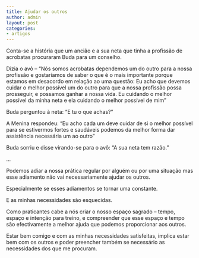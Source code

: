 ```yaml
---
title: Ajudar os outros
author: admin
layout: post
categories:
- artigos
---
```

Conta-se a história que um ancião e a sua neta que tinha a profissão de acrobatas procuraram Buda para um conselho.

Dizia o avô &#8211; &#8220;Nós somos acrobatas dependemos um do outro para a nossa profissão e gostaríamos de saber o que é o mais importante porque estamos em desacordo em relação ao uma questão: Eu acho que devemos cuidar o melhor possível um do outro para que a nossa profissão possa prosseguir, e possamos ganhar a nossa vida. Eu cuidando o melhor possível da minha neta e ela cuidando o melhor possível de mim&#8221;

Buda perguntou à neta: &#8220;E tu o que achas?&#8221;

A Menina respondeu: &#8220;Eu acho cada um deve cuidar de si o melhor possível para se estivermos fortes e saudáveis podemos da melhor forma dar assistência necessária um ao outro&#8221;

Buda sorriu e disse virando-se para o avô: &#8220;A sua neta tem razão.&#8221;

&#8230;

Podemos adiar a nossa prática regular por alguém ou por uma situação mas esse adiamento não vai necessariamente ajudar os outros.

Especialmente se esses adiamentos se tornar uma constante.

E as minhas necessidades são esquecidas.

Como praticantes cabe a nós criar o nosso espaço sagrado &#8211; tempo, espaço e intenção para treino, e compreender que esse espaço e tempo são efectivamente a melhor ajuda que podemos proporcionar aos outros.

Estar bem comigo e com as minhas necessidades satisfeitas, implica estar bem com os outros e poder preencher também se necessário as necessidades dos que me procuram.
